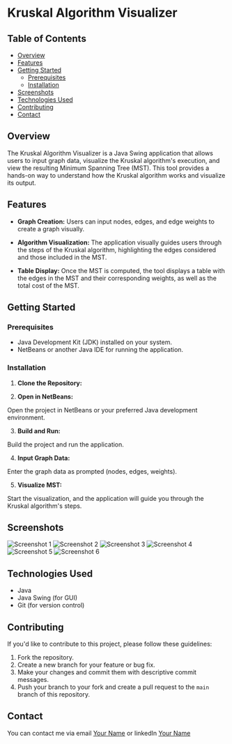 
# Kruskal Algorithm Visualizer

## Table of Contents

- [Overview](#overview)
- [Features](#features)
- [Getting Started](#getting-started)
  - [Prerequisites](#prerequisites)
  - [Installation](#installation)
- [Screenshots](#screenshots)
- [Technologies Used](#technologies-used)
- [Contributing](#contributing)
- [Contact](#contact)

## Overview

The Kruskal Algorithm Visualizer is a Java Swing application that allows users to input graph data, visualize the Kruskal algorithm's execution, and view the resulting Minimum Spanning Tree (MST). This tool provides a hands-on way to understand how the Kruskal algorithm works and visualize its output.

## Features

- **Graph Creation:** Users can input nodes, edges, and edge weights to create a graph visually.

- **Algorithm Visualization:** The application visually guides users through the steps of the Kruskal algorithm, highlighting the edges considered and those included in the MST.

- **Table Display:** Once the MST is computed, the tool displays a table with the edges in the MST and their corresponding weights, as well as the total cost of the MST.

## Getting Started

### Prerequisites

- Java Development Kit (JDK) installed on your system.
- NetBeans or another Java IDE for running the application.

### Installation

1. **Clone the Repository:**

2. **Open in NetBeans:**

Open the project in NetBeans or your preferred Java development environment.

3. **Build and Run:**

Build the project and run the application.

4. **Input Graph Data:**

Enter the graph data as prompted (nodes, edges, weights).

5. **Visualize MST:**

Start the visualization, and the application will guide you through the Kruskal algorithm's steps.

## Screenshots

![Screenshot 1](screenshots/screenshot1.png)
![Screenshot 2](screenshots/screenshot2.png)
![Screenshot 3](screenshots/screenshot3.png)
![Screenshot 4](screenshots/screenshot4.png)
![Screenshot 5](screenshots/screenshot5.png)
![Screenshot 6](screenshots/screenshot6.png)

## Technologies Used

- Java
- Java Swing (for GUI)
- Git (for version control)

## Contributing

If you'd like to contribute to this project, please follow these guidelines:

1. Fork the repository.
2. Create a new branch for your feature or bug fix.
3. Make your changes and commit them with descriptive commit messages.
4. Push your branch to your fork and create a pull request to the `main` branch of this repository.

## Contact
You can contact me via email [Your Name](mailto:sarahahmadmalik55@gmail.com) or linkedIn [Your Name](https://www.linkedin.com/in/sara-ahmad-malik-793429257/) 

 

